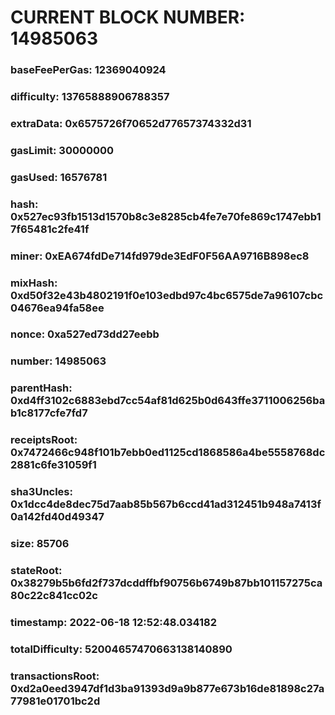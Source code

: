 # CURRENT BLOCK NUMBER: 14985063

### baseFeePerGas: 12369040924
### difficulty: 13765888906788357
### extraData: 0x6575726f70652d77657374332d31
### gasLimit: 30000000
### gasUsed: 16576781
### hash: 0x527ec93fb1513d1570b8c3e8285cb4fe7e70fe869c1747ebb17f65481c2fe41f
### miner: 0xEA674fdDe714fd979de3EdF0F56AA9716B898ec8
### mixHash: 0xd50f32e43b4802191f0e103edbd97c4bc6575de7a96107cbc04676ea94fa58ee
### nonce: 0xa527ed73dd27eebb
### number: 14985063
### parentHash: 0xd4ff3102c6883ebd7cc54af81d625b0d643ffe3711006256bab1c8177cfe7fd7
### receiptsRoot: 0x7472466c948f101b7ebb0ed1125cd1868586a4be5558768dc2881c6fe31059f1
### sha3Uncles: 0x1dcc4de8dec75d7aab85b567b6ccd41ad312451b948a7413f0a142fd40d49347
### size: 85706
### stateRoot: 0x38279b5b6fd2f737dcddffbf90756b6749b87bb101157275ca80c22c841cc02c
### timestamp: 2022-06-18 12:52:48.034182
### totalDifficulty: 52004657470663138140890
### transactionsRoot: 0xd2a0eed3947df1d3ba91393d9a9b877e673b16de81898c27a77981e01701bc2d
